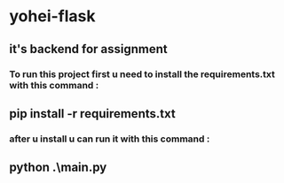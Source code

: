 # yohei-flask
## it's backend for assignment 

### To run this project first u need to install the requirements.txt with this command : 
## pip install -r requirements.txt

### after u install u can run it with this command : 
## python .\main.py

